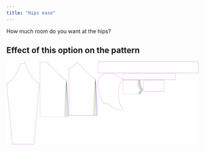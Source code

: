```yaml
---
title: "Hips ease"
---
```


How much room do you want at the hips?

## Effect of this option on the pattern

![This image shows the effect of this option by superimposing several variants that have a different value for this option](hugo_hipsease_sample.svg "Effect of this option on the pattern")
